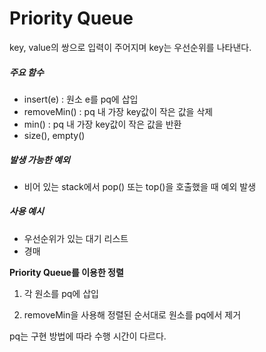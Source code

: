 # Priority Queue

key, value의 쌍으로 입력이 주어지며 key는 우선순위를 나타낸다.

##### 주요 함수

- insert(e) : 원소 e를 pq에 삽입
- removeMin() : pq 내 가장 key값이 작은 값을 삭제
- min() : pq 내 가장 key값이 작은 값을 반환
- size(), empty()

##### 발생 가능한 예외

- 비어 있는 stack에서 pop() 또는 top()을 호출했을 때 예외 발생

##### 사용 예시

- 우선순위가 있는 대기 리스트
- 경매

**Priority Queue를 이용한 정렬**

1. 각 원소를 pq에 삽입

2. removeMin을 사용해 정렬된 순서대로 원소를 pq에서 제거

pq는 구현 방법에 따라 수행 시간이 다르다.